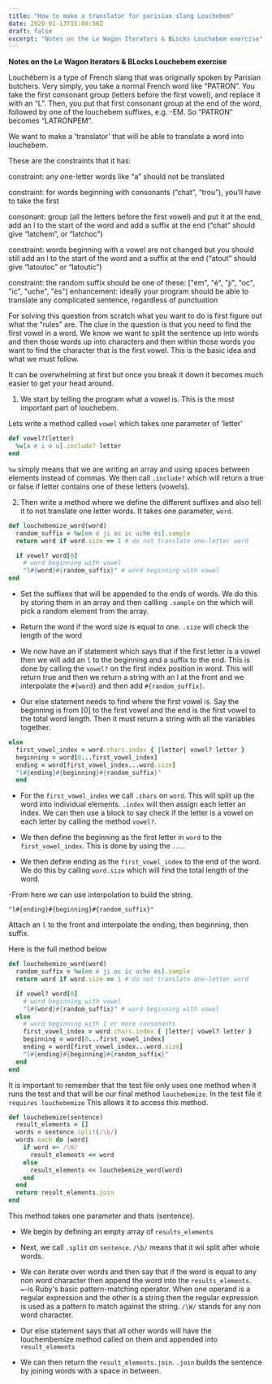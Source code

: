 ```yaml
---
title: "How to make a translator for parisian slang Louchebem"
date: 2020-01-13T15:00:56Z
draft: false
excerpt: "Notes on the Le Wagon Iterators & BLocks Louchebem exercise"
---
```


**Notes on the Le Wagon Iterators & BLocks Louchebem exercise**

Louchébem is a type of French slang that was originally spoken by Parisian butchers. Very simply, you take a normal French word like “PATRON”. You take the first consonant group (letters before the first vowel), and replace it with an “L”. Then, you put that first consonant group at the end of the word, followed by one of the louchebem suffixes, e.g. -EM. So “PATRON” becomes “LATRONPEM”.

We want to make a 'translator' that will be able to translate a word into louchebem.

These are the constraints that it has:

constraint: any one-letter words like “a” should not be translated

constraint: for words beginning with consonants (“chat”, “trou”), you’ll have to take the first

consonant: group (all the letters before the first vowel) and put it at the end, add an l to the start of the word and add a suffix at the end (“chat” should give “latchem”, or “latchoc”)

constraint: words beginning with a vowel are not changed but you should still add an l to the start of the word and a suffix at the end (“atout” should give “latoutoc” or “latoutic”)

constraint: the random suffix should be one of these: ["em", "é", "ji", "oc", "ic", "uche", "ès"]
enhancement: ideally your program should be able to translate any complicated sentence, regardless of punctuation

For solving this question from scratch what you want to do is first figure out what the “rules” are. The clue in the question is that you need to find the first vowel in a word. We know we want to split the sentence up into words and then those words up into characters and then within those words you want to find the character that is the first vowel. This is the basic idea and what we must follow.

It can be overwhelming at first but once you break it down it becomes much easier to get your head around.

1. We start by telling the program what a vowel is. This is the most important part of louchebem.

Lets write a method called `vowel` which takes one parameter of 'letter'

```ruby
def vowel?(letter)
  %w[a e i o u].include? letter
end
```
`%w` simply means that we are writing an array and using spaces between elements instead of commas. We then call `.include?` which will return a true or false if letter contains one of these letters (vowels).

2. Then write a method where we define the different suffixes and also tell it to not translate one letter words. It takes one parameter, `word`.


```ruby
def louchebemize_word(word)
  random_suffix = %w[em é ji oc ic uche ès].sample
  return word if word.size == 1 # do not translate one-letter word

  if vowel? word[0]
    # word beginning with vowel
    "l#{word}#{random_suffix}" # word beginning with vowel
end
```

- Set the suffixes that will be appended to the ends of words. We do this by storing them in an array and then callling `.sample` on the which will pick a random element from the array.

- Return the word if the word size is equal to one. `.size` will check the length of the word

- We now have an if statement which says that if the first letter is a vowel then we will add an `l` to the beginning and a suffix to the end. This is done by calling the `vowel?` on the first index position in word. This will return true and then we return a string with an l at the front and we interpolate the `#{word}` and then add `#{random_suffix}`.

- Our else statement needs to find where the first vowel is. Say the beginning is from [0] to the first vowel and the end is the first vowel to the total word length. Then it must return a string with all the variables together.

```ruby
else
  first_vowel_index = word.chars.index { |letter| vowel? letter }
  beginning = word[0...first_vowel_index]
  ending = word[first_vowel_index...word.size]
  "l#{ending}#{beginning}#{random_suffix}"
  end
```

  - For the `first_vowel_index` we call `.chars` on `word`. This will split up the word into individual elements. `.index` will then assign each letter an index. We can then use a block to say check if the letter is a vowel on each letter by calling the method `vowel?`.

  - We then define the beginning as the first letter in `word` to the `first_vowel_index`. This is done by using the `...`.

  - We then define ending as the `first_vowel_index` to the end of the word. We do this by calling `word.size` which will find the total length of the word.

  -From here we can use interpolation to build the string.

  `"l#{ending}#{beginning}#{random_suffix}"`

  Attach an `l` to the front and interpolate the ending, then beginning, then suffix.

Here is the full method below

```ruby
def louchebemize_word(word)
  random_suffix = %w[em é ji oc ic uche ès].sample
  return word if word.size == 1 # do not translate one-letter word

  if vowel? word[0]
    # word beginning with vowel
    "l#{word}#{random_suffix}" # word beginning with vowel
  else
    # word beginning with 1 or more consonants
    first_vowel_index = word.chars.index { |letter| vowel? letter }
    beginning = word[0...first_vowel_index]
    ending = word[first_vowel_index...word.size]
    "l#{ending}#{beginning}#{random_suffix}"
  end
end
```

It is important to remember that the test file only uses one method when it runs the test and that will be our final method `louchebemize`. In the test file it `requires louchebemize` This allows it to access this method.

```ruby
def louchebemize(sentence)
  result_elements = []
  words = sentence.split(/\b/)
  words.each do |word|
    if word =~ /\W/
      result_elements << word
    else
      result_elements << louchebemize_word(word)
    end
  end
  return result_elements.join
end
```
This method takes one parameter and thats (sentence).

- We begin by defining an empty array of `results_elements`

- Next, we call `.split` on `sentence`. `/\b/` means that it wil split after whole words.

- We can iterate over words and then say that if the word is equal to any non word character then append the word into the `results_elements`. `=~`is Ruby's basic pattern-matching operator. When one operand is a regular expression and the other is a string then the regular expression is used as a pattern to match against the string. `/\W/` stands for any non word character.

- Our else statement says that all other words will have the louchembemize method called on them and appended into `result_elements`

- We can then return the `result_elements.join`. `.join` builds the sentence by joining words with a space in between.
















